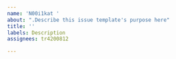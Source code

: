 ```yaml
---
name: 'N00i1kat '
about: ".Describe this issue template's purpose here"
title: ''
labels: Description
assignees: tr4200812

---
```



